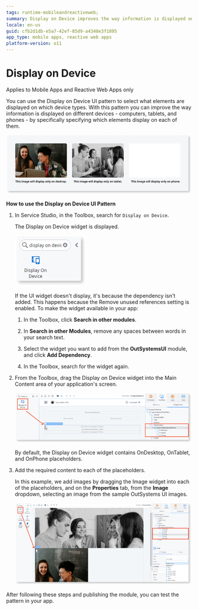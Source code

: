 ```yaml
---
tags: runtime-mobileandreactiveweb;  
summary: Display on Device improves the way information is displayed on different devices.
locale: en-us
guid: cfb2d1db-e5a7-42ef-85d9-a4348e3f1895
app_type: mobile apps, reactive web apps
platform-version: o11
---
```


# Display on Device

<div class="info" markdown="1">

Applies to Mobile Apps and Reactive Web Apps only

</div>

You can use the Display on Device UI pattern to select what elements are displayed on which device types. With this pattern you can improve the way information is displayed on different devices - computers, tablets, and phones - by specifically specifying which elements display on each of them.

![](<images/displayondevice-1.png>)

**How to use the Display on Device UI Pattern**

1. In Service Studio, in the Toolbox, search for `Display on Device`.

    The Display on Device widget is displayed.

    ![](<images/displayondevice-2-ss.png>)
  
    If the UI widget doesn't display, it's because the dependency isn't added. This happens because the Remove unused references setting is enabled. To make the widget available in your app:

    1. In the Toolbox, click **Search in other modules**.

    1. In **Search in other Modules**, remove any spaces between words in your search text.
    
    1. Select the widget you want to add from the **OutSystemsUI** module, and click **Add Dependency**. 
    
    1. In the Toolbox, search for the widget again.

1. From the Toolbox, drag the Display on Device widget into the Main Content area of your application's screen.

    ![](<images/displayondevice-3-ss.png>)

    By default, the Display on Device widget contains OnDesktop, OnTablet, and OnPhone placeholders.

1. Add the required content to each of the placeholders.

    In this example, we add images by dragging the Image widget into each of the placeholders, and on the **Properties** tab, from the **Image** dropdown, selecting an image from the sample OutSystems UI images.

    ![](<images/displayondevice-4-ss.png>)

After following these steps and publishing the module, you can test the pattern in your app.
